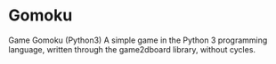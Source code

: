 # Gomoku
Game Gomoku (Python3)
A simple game in the Python 3 programming language, written through the game2dboard library, without cycles.
